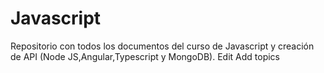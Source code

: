 # Javascript
Repositorio con todos los documentos del curso de Javascript y creación de API (Node JS,Angular,Typescript y MongoDB). Edit Add topics
